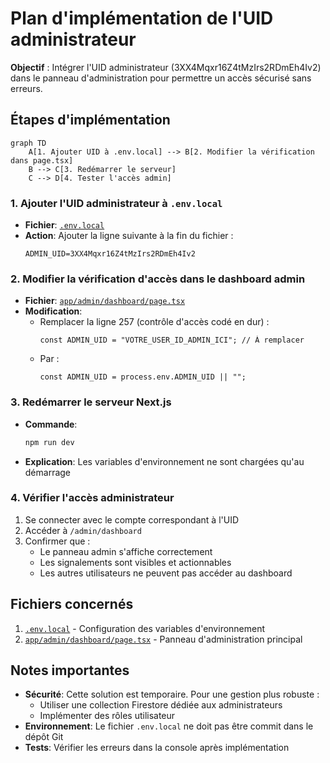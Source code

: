 # Plan d'implémentation de l'UID administrateur

**Objectif** : Intégrer l'UID administrateur (3XX4Mqxr16Z4tMzIrs2RDmEh4Iv2) dans le panneau d'administration pour permettre un accès sécurisé sans erreurs.

## Étapes d'implémentation

```mermaid
graph TD
    A[1. Ajouter UID à .env.local] --> B[2. Modifier la vérification dans page.tsx]
    B --> C[3. Redémarrer le serveur]
    C --> D[4. Tester l'accès admin]
```

### 1. Ajouter l'UID administrateur à `.env.local`
- **Fichier**: [`.env.local`](.env.local)
- **Action**: Ajouter la ligne suivante à la fin du fichier :
  ```
  ADMIN_UID=3XX4Mqxr16Z4tMzIrs2RDmEh4Iv2
  ```

### 2. Modifier la vérification d'accès dans le dashboard admin
- **Fichier**: [`app/admin/dashboard/page.tsx`](app/admin/dashboard/page.tsx)
- **Modification**:
  - Remplacer la ligne 257 (contrôle d'accès codé en dur) :
    ```tsx
    const ADMIN_UID = "VOTRE_USER_ID_ADMIN_ICI"; // À remplacer
    ```
  - Par :
    ```tsx
    const ADMIN_UID = process.env.ADMIN_UID || "";
    ```

### 3. Redémarrer le serveur Next.js
- **Commande**:
  ```bash
  npm run dev
  ```
- **Explication**: Les variables d'environnement ne sont chargées qu'au démarrage

### 4. Vérifier l'accès administrateur
1. Se connecter avec le compte correspondant à l'UID
2. Accéder à `/admin/dashboard`
3. Confirmer que :
   - Le panneau admin s'affiche correctement
   - Les signalements sont visibles et actionnables
   - Les autres utilisateurs ne peuvent pas accéder au dashboard

## Fichiers concernés
1. [`.env.local`](.env.local) - Configuration des variables d'environnement
2. [`app/admin/dashboard/page.tsx`](app/admin/dashboard/page.tsx) - Panneau d'administration principal

## Notes importantes
- **Sécurité**: Cette solution est temporaire. Pour une gestion plus robuste :
  - Utiliser une collection Firestore dédiée aux administrateurs
  - Implémenter des rôles utilisateur
- **Environnement**: Le fichier `.env.local` ne doit pas être commit dans le dépôt Git
- **Tests**: Vérifier les erreurs dans la console après implémentation